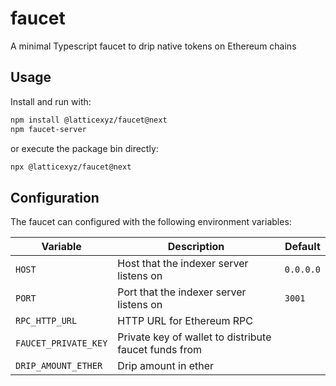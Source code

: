 # faucet

A minimal Typescript faucet to drip native tokens on Ethereum chains

## Usage

Install and run with:

```sh
npm install @latticexyz/faucet@next
npm faucet-server
```

or execute the package bin directly:

```sh
npx @latticexyz/faucet@next
```

## Configuration

The faucet can configured with the following environment variables:

| Variable             | Description                                           | Default   |
| -------------------- | ----------------------------------------------------- | --------- |
| `HOST`               | Host that the indexer server listens on               | `0.0.0.0` |
| `PORT`               | Port that the indexer server listens on               | `3001`    |
| `RPC_HTTP_URL`       | HTTP URL for Ethereum RPC                             |           |
| `FAUCET_PRIVATE_KEY` | Private key of wallet to distribute faucet funds from |           |
| `DRIP_AMOUNT_ETHER`  | Drip amount in ether                                  |
